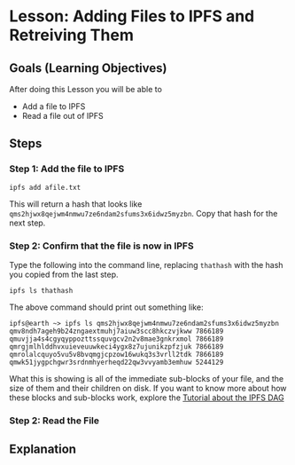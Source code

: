 # Lesson: Adding Files to IPFS and Retreiving Them

## Goals (Learning Objectives)
After doing this Lesson you will be able to    
* Add a file to IPFS
* Read a file out of IPFS

## Steps
### Step 1: Add the file to IPFS

```
ipfs add afile.txt
```
This will return a hash that looks like `qms2hjwx8qejwm4nmwu7ze6ndam2sfums3x6idwz5myzbn`. Copy that hash for the next step.

### Step 2: Confirm that the file is now in IPFS

Type the following into the command line, replacing `thathash` with the hash you copied from the last step.
```
ipfs ls thathash
```

The above command should print out something like:
```
ipfs@earth ~> ipfs ls qms2hjwx8qejwm4nmwu7ze6ndam2sfums3x6idwz5myzbn
qmv8ndh7ageh9b24zngaextmuhj7aiuw3scc8hkczvjkww 7866189
qmuvjja4s4cgyqyppozttssquvgcv2n2v8mae3gnkrxmol 7866189
qmrgjmlhlddhvxuieveuuwkeci4ygx8z7ujunikzpfzjuk 7866189
qmrolalcquyo5vu5v8bvqmgjcpzow16wukq3s3vrll2tdk 7866189
qmwk51jygpchgwr3srdnmhyerheqd22qw3vvyamb3emhuw 5244129
```

What this is showing is all of the immediate sub-blocks of your file, and the
size of them and their children on disk. If you want to know more about how these blocks and sub-blocks work, explore the [Tutorial about the IPFS DAG](/ipfs-dag)

### Step 2: Read the File




## Explanation
